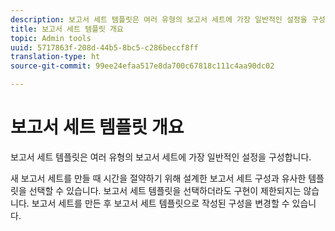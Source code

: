 ```yaml
---
description: 보고서 세트 템플릿은 여러 유형의 보고서 세트에 가장 일반적인 설정을 구성합니다.
title: 보고서 세트 템플릿 개요
topic: Admin tools
uuid: 5717863f-208d-44b5-8bc5-c286beccf8ff
translation-type: ht
source-git-commit: 99ee24efaa517e8da700c67818c111c4aa90dc02

---
```



# 보고서 세트 템플릿 개요

보고서 세트 템플릿은 여러 유형의 보고서 세트에 가장 일반적인 설정을 구성합니다.

새 보고서 세트를 만들 때 시간을 절약하기 위해 설계한 보고서 세트 구성과 유사한 템플릿을 선택할 수 있습니다. 보고서 세트 템플릿을 선택하더라도 구현이 제한되지는 않습니다. 보고서 세트를 만든 후 보고서 세트 템플릿으로 작성된 구성을 변경할 수 있습니다.

<!-- Meike, links to relevant articles? -->
